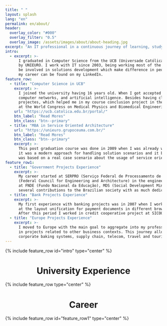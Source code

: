 ```yaml
---
title: " "
layout: splash
lang: "en"
permalink: en/about/
header:
  overlay_color: "#000"
  overlay_filter: "0.5"
  overlay_image: /assets/images/about/about-heading.jpg
excerpt: "An IT professional in a continuous journey of learning, studying, sharing, and contributing ."
intro: 
  - excerpt: >-
      I graduated in Computer Science from the UCB (Universade Católica de Brasília), and I was post graduated in Service Oriented Architecture 
      by UNIEURO. I work with IT since 2003, being working most of the time for the Brazilian Government and Brazilian banks. My career objective is to 
      be involved in solutions development which make difference in people's life. In addition to working with innovative things. More details about 
      my career can be found on my LinkedIn.
feature_row:
  - title: "Computer Science in UCB"
    excerpt: >-
      I joined the university having 16 years old. When I got accepted into the university course, it had class topics related to software engineering, 
      computer networks, and artificial intelligence. Besides having class on those topics, I participated in some University research activities and 
      projectes, which helped me in my course conclusion project in the topic of intelligent tutoring systems. This project resulted in a publishing  
      at the World Congress on Medical Physics and Biomedical Engineering in 2006. 
    url: "https://ucb.catolica.edu.br/portal/"
    btn_label: "Read Mores"
    btn_class: "btn--primary"
  - title: "MBA in Service Oriented Architecture"
    url: "https://unieuro.grupoceuma.com.br/"
    btn_label: "Read Mores"
    btn_class: "btn--primary"
    excerpt: >-
      This post graduation course was done in 2009 when I was already working with solutions architecture topics for the Brazilian Government projects. At that 
      it was a modern approach for handling solution scenarios and it brought a background that I can use even nowadays. The conclusion project for this course 
      was based on a real case scenario about the usage of service oriented approach to map the business process for evolving the architecture from the Bank BRDS.
feature_row1:
  - title: "Government Projects Experience"
    excerpt: >-
      My career started at SERPRO (Serviço Federal de Processamento de Dados) in projects related to the Government federal revenue agency. After that I worked at CONFEA  
      (Federal Council for Engineering and Architecture) in the engineers and architects national register. I had the opportunity to work in projects with social importance
      at FNDE (Fundo Nacional da Educação), MDS (Social Development Ministry) and TSE (Electoral Superior Tribunal). In this journey I can tell that it was possible to bring
      several contributions to the Brazilian society with as much dedication as possible.
  - title: "Bank Projects Experience"
    excerpt: >-
      My first experience with banking projects was in 2007 when I worked in the payments module from Banco do Brasil Internet Banking. In this project I could work 
      at the layout unification for payment documents in different browsers. I worked later with projects for service channels at Banco da Amazônia e Caixa Econômica Federal. 
      After this period I worked in credit cooperative project at SICOOB. It was a pleasure to work with solutions for a so demanding segment.
  - title: "Europe Projects Experience"
    excerpt: >-
      I moved to Europe with the main goal to aggregate into my professional experience the reality of international projects, besides the fact of improving also the experience 
      in projects related to other business contexts. This journey allowed me to get in touch with professionals from different countries. I could work in projects related to 
      corporate baking systems, supply chain, telecom, travel and tourism.
---
```


{% include feature_row id="intro" type="center" %}

<h1 id="page-title" class="page__title" style="text-align: center;">University Experience</h1>

{% include feature_row type="center" %}

<h1 id="page-title" class="page__title" style="text-align: center;">Career</h1>

{% include feature_row id="feature_row1" type="center" %}